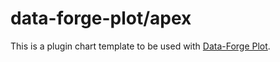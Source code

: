 # data-forge-plot/apex

This is a plugin chart template to be used with [Data-Forge Plot](https://www.npmjs.com/package/data-forge-plot).
